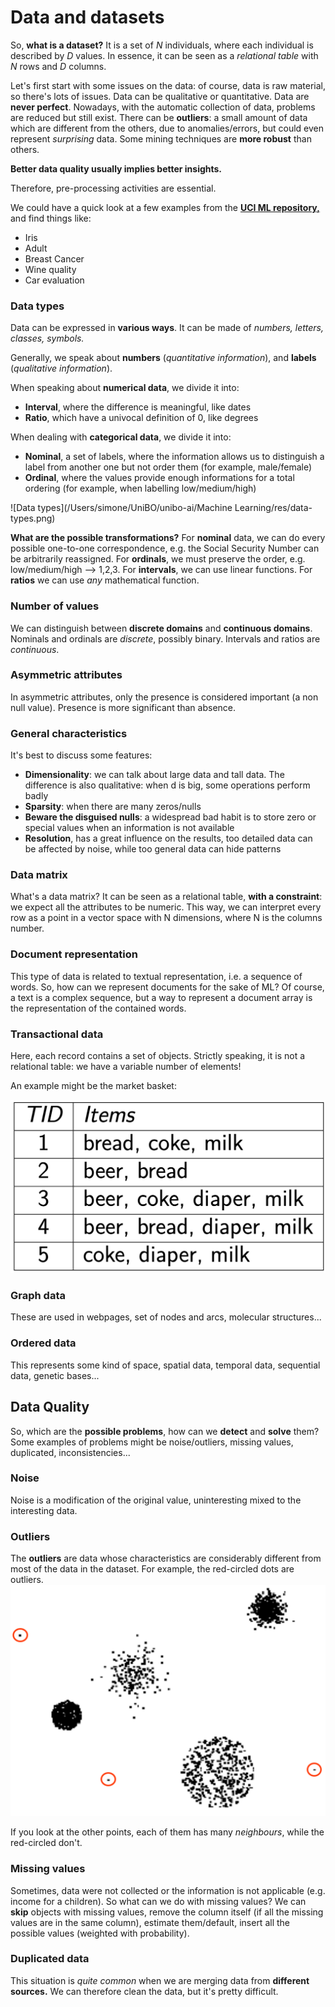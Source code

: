 # Data and datasets

So, **what is a dataset?** It is a set of $N$ individuals, where each individual is described by $D$ values. In essence, it can be seen as a *relational table* with $N$ rows and $D$ columns. 

Let's first start with some issues on the data: of course, data is raw material, so there's lots of issues. Data can be qualitative or quantitative. Data are **never perfect**. Nowadays, with the automatic collection of data, problems are reduced but still exist. There can be **outliers**: a small amount of data which are different from the others, due to anomalies/errors, but could even represent *surprising* data. Some mining techniques are **more robust** than others.

**Better data quality usually implies better insights.**

Therefore, pre-processing activities are essential.

We could have a quick look at a few examples from the [**UCI ML repository,**](https://archive.ics.uci.edu/ml/index.php) and find things like:

- Iris
- Adult
- Breast Cancer
- Wine quality
- Car evaluation

### Data types

Data can be expressed in **various ways**. It can be made of *numbers, letters, classes, symbols.*

Generally, we speak about **numbers** (*quantitative information*), and **labels** (*qualitative information*).

When speaking about **numerical data**, we divide it into:

- **Interval**, where the difference is meaningful, like dates
- **Ratio**, which have a univocal definition of 0, like degrees

When dealing with **categorical data**, we divide it into:

- **Nominal**, a set of labels, where the information allows us to distinguish a label from another one but not order them (for example, male/female)
- **Ordinal**, where the values provide enough informations for a total ordering (for example, when labelling low/medium/high)

![Data types](/Users/simone/UniBO/unibo-ai/Machine Learning/res/data-types.png)

**What are the possible transformations?** For **nominal** data, we can do every possible one-to-one correspondence, e.g. the Social Security Number can be arbitrarily reassigned. For **ordinals**, we must preserve the order, e.g. low/medium/high --> 1,2,3. For **intervals**, we can use linear functions. For **ratios** we can use *any* mathematical function.

### Number of values

We can distinguish between **discrete domains** and **continuous domains**. Nominals and ordinals are *discrete*, possibly binary. Intervals and ratios are *continuous*. 

### Asymmetric attributes

In asymmetric attributes, only the presence is considered important (a non null value). Presence is more significant than absence. 

### General characteristics

It's best to discuss some features:

- **Dimensionality**: we can talk about large data and tall data. The difference is also qualitative: when d is big, some operations perform badly
- **Sparsity**: when there are many zeros/nulls
- **Beware the disguised nulls**: a widespread bad habit is to store zero or special values when an information is not available
- **Resolution**, has a great influence on the results, too detailed data can be affected by noise, while too general data can hide patterns

### Data matrix

What's a data matrix? It can be seen as a relational table, **with a constraint**: we expect all the attributes to be numeric. This way, we can interpret every row as a point in a vector space with N dimensions, where N is the columns number. 

### Document representation

This type of data is related to textual representation, i.e. a sequence of words. So, how can we represent documents for the sake of ML? Of course, a text is a complex sequence, but a way to represent a document array is the representation of the contained words. 

### Transactional data

Here, each record contains a set of objects. Strictly speaking, it is not a relational table: we have a variable number of elements!

An example might be the market basket:

![Transactional data](./res/transactional.png)

### Graph data

These are used in webpages, set of nodes and arcs, molecular structures...

### Ordered data

This represents some kind of space, spatial data, temporal data, sequential data, genetic bases...

## Data Quality

So, which are the **possible problems**, how can we **detect** and **solve** them? Some examples of problems might be noise/outliers, missing values, duplicated, inconsistencies...

### Noise

Noise is a modification of the original value, uninteresting mixed to the interesting data.

### Outliers

The **outliers** are data whose characteristics are considerably different from most of the data in the dataset. For example, the red-circled dots are outliers.![Outliers](./res/outliers.png)

If you look at the other points, each of them has many *neighbours*, while the red-circled don't.

### Missing values

Sometimes, data were not collected or the information is not applicable (e.g. income for a children). So what can we do with missing values? We can **skip** objects with missing values, remove the column itself (if all the missing values are in the same column), estimate them/default, insert all the possible values (weighted with probability).

### Duplicated data

This situation is *quite common* when we are merging data from **different sources.** We can therefore clean the data, but it's pretty difficult.